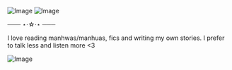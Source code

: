 ![Image](https://github.com/user-attachments/assets/a6eff3a7-2ce9-4afc-b402-88eee659232f)
![Image](https://github.com/user-attachments/assets/504e4b51-078e-439c-b115-5dcabf8fd1d5)

 ─── ⋆⋅☆⋅⋆ ───

I love reading manhwas/manhuas, fics and writing my own stories. I prefer to talk less and listen more <3 



![Image](https://github.com/user-attachments/assets/a8b0e526-0935-46ec-908c-dced8c632ccf)
